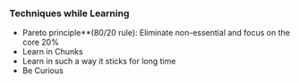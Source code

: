### Techniques while Learning

* Pareto principle**(80/20 rule): Eliminate non-essential and focus on the core 20%
* Learn in Chunks
* Learn in such a way it sticks for long time
* Be Curious